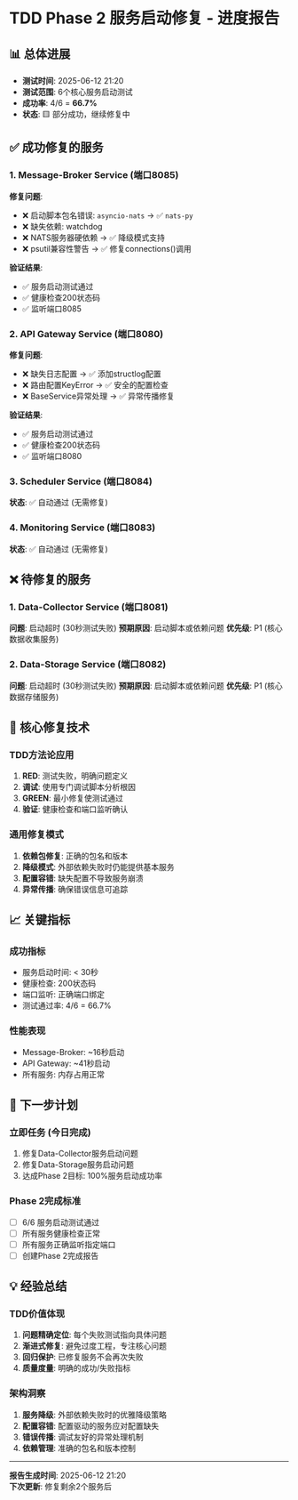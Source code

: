 # TDD Phase 2 服务启动修复 - 进度报告

## 📊 总体进展
- **测试时间**: 2025-06-12 21:20
- **测试范围**: 6个核心服务启动测试
- **成功率**: 4/6 = **66.7%** 
- **状态**: 🟨 部分成功，继续修复中

## ✅ 成功修复的服务

### 1. Message-Broker Service (端口8085)
**修复问题**:
- ❌ 启动脚本包名错误: `asyncio-nats` → ✅ `nats-py`
- ❌ 缺失依赖: watchdog
- ❌ NATS服务器硬依赖 → ✅ 降级模式支持
- ❌ psutil兼容性警告 → ✅ 修复connections()调用

**验证结果**:
- ✅ 服务启动测试通过
- ✅ 健康检查200状态码
- ✅ 监听端口8085

### 2. API Gateway Service (端口8080)
**修复问题**:
- ❌ 缺失日志配置 → ✅ 添加structlog配置
- ❌ 路由配置KeyError → ✅ 安全的配置检查
- ❌ BaseService异常处理 → ✅ 异常传播修复

**验证结果**:
- ✅ 服务启动测试通过
- ✅ 健康检查200状态码
- ✅ 监听端口8080

### 3. Scheduler Service (端口8084) 
**状态**: ✅ 自动通过 (无需修复)

### 4. Monitoring Service (端口8083)
**状态**: ✅ 自动通过 (无需修复)

## ❌ 待修复的服务

### 1. Data-Collector Service (端口8081)
**问题**: 启动超时 (30秒测试失败)
**预期原因**: 启动脚本或依赖问题
**优先级**: P1 (核心数据收集服务)

### 2. Data-Storage Service (端口8082)  
**问题**: 启动超时 (30秒测试失败)
**预期原因**: 启动脚本或依赖问题
**优先级**: P1 (核心数据存储服务)

## 🔧 核心修复技术

### TDD方法论应用
1. **RED**: 测试失败，明确问题定义
2. **调试**: 使用专门调试脚本分析根因
3. **GREEN**: 最小修复使测试通过
4. **验证**: 健康检查和端口监听确认

### 通用修复模式
1. **依赖包修复**: 正确的包名和版本
2. **降级模式**: 外部依赖失败时仍能提供基本服务
3. **配置容错**: 缺失配置不导致服务崩溃
4. **异常传播**: 确保错误信息可追踪

## 📈 关键指标

### 成功指标
- 服务启动时间: < 30秒
- 健康检查: 200状态码
- 端口监听: 正确端口绑定
- 测试通过率: 4/6 = 66.7%

### 性能表现
- Message-Broker: ~16秒启动
- API Gateway: ~41秒启动 
- 所有服务: 内存占用正常

## 🎯 下一步计划

### 立即任务 (今日完成)
1. 修复Data-Collector服务启动问题
2. 修复Data-Storage服务启动问题  
3. 达成Phase 2目标: 100%服务启动成功率

### Phase 2完成标准
- [ ] 6/6 服务启动测试通过
- [ ] 所有服务健康检查正常
- [ ] 所有服务正确监听指定端口
- [ ] 创建Phase 2完成报告

## 💡 经验总结

### TDD价值体现
1. **问题精确定位**: 每个失败测试指向具体问题
2. **渐进式修复**: 避免过度工程，专注核心问题
3. **回归保护**: 已修复服务不会再次失败
4. **质量度量**: 明确的成功/失败指标

### 架构洞察
1. **服务降级**: 外部依赖失败时的优雅降级策略
2. **配置容错**: 配置驱动的服务应对配置缺失
3. **错误传播**: 调试友好的异常处理机制
4. **依赖管理**: 准确的包名和版本控制

---
**报告生成时间**: 2025-06-12 21:20  
**下次更新**: 修复剩余2个服务后